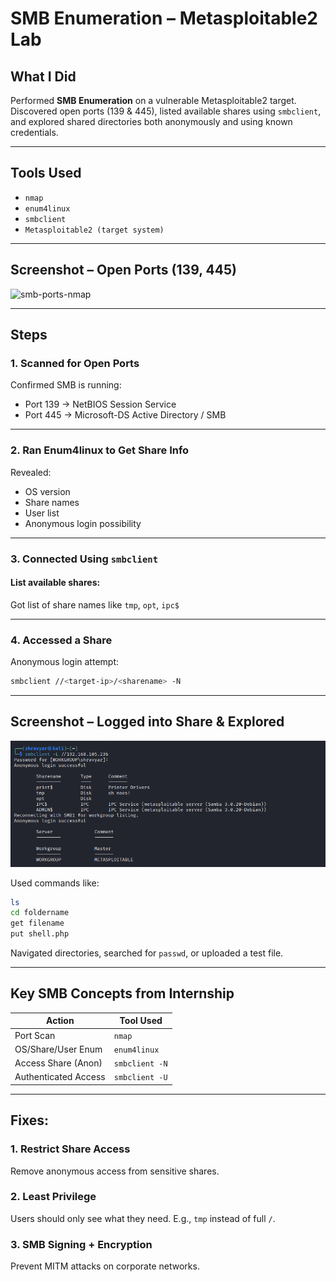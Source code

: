 # SMB Enumeration – Metasploitable2 Lab

##  What I Did
Performed **SMB Enumeration** on a vulnerable Metasploitable2 target. Discovered open ports (139 & 445), listed available shares using `smbclient`, and explored shared directories both anonymously and using known credentials.

---

##  Tools Used
- `nmap`
- `enum4linux`
- `smbclient`
- `Metasploitable2 (target system)`

---

## Screenshot – Open Ports (139, 445)
![smb-ports-nmap](../images/smbports.jpg)

---

## Steps

### 1. Scanned for Open Ports

 Confirmed SMB is running:
- Port 139 → NetBIOS Session Service
- Port 445 → Microsoft-DS Active Directory / SMB

---

### 2. Ran Enum4linux to Get Share Info

 Revealed:
- OS version
- Share names
- User list
- Anonymous login possibility

---

### 3. Connected Using `smbclient`

#### List available shares:

Got list of share names like `tmp`, `opt`, `ipc$`

---

### 4. Accessed a Share

Anonymous login attempt:

```bash
smbclient //<target-ip>/<sharename> -N
```

---

## Screenshot – Logged into Share & Explored
![smb](../images/smb.jpg)

Used commands like:
```bash
ls
cd foldername
get filename
put shell.php
```

 Navigated directories, searched for `passwd`, or uploaded a test file.

---

## Key SMB Concepts from Internship

| Action                 | Tool Used      |
|------------------------|----------------|
| Port Scan              | `nmap`         |
| OS/Share/User Enum     | `enum4linux`   |
| Access Share (Anon)    | `smbclient -N` |
| Authenticated Access   | `smbclient -U` |

---

## Fixes:

### 1. **Restrict Share Access**
   Remove anonymous access from sensitive shares.

### 2. **Least Privilege**
   Users should only see what they need. E.g., `tmp` instead of full `/`.

### 3. **SMB Signing + Encryption**
   Prevent MITM attacks on corporate networks.
